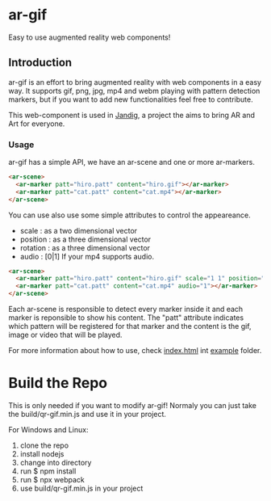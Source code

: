 # ar-gif
Easy to use augmented reality web components!


## Introduction
ar-gif is an effort to bring augmented reality with web components in a easy way. It supports gif, png, jpg, mp4 and webm playing with pattern detection markers, but if you want to add new functionalities feel free to contribute.

This web-component is used in [Jandig](https://github.com/memeLab/Jandig), a project the aims to bring AR and Art for everyone.

### Usage
ar-gif has a simple API, we have an ar-scene and one or more ar-markers.
```html
<ar-scene>
  <ar-marker patt="hiro.patt" content="hiro.gif"></ar-marker>
  <ar-marker patt="cat.patt" content="cat.mp4"></ar-marker>
</ar-scene>
```

You can use also use some simple attributes to control the appeareance.

- scale : as a two dimensional vector
- position : as a three dimensional vector
- rotation : as a three dimensional vector
- audio : [0|1] If your mp4 supports audio.


```html
<ar-scene>
  <ar-marker patt="hiro.patt" content="hiro.gif" scale="1 1" position="0 0 0" rotation="0 0 0"></ar-marker>
  <ar-marker patt="cat.patt" content="cat.mp4" audio="1"></ar-marker>
</ar-scene>
```
Each ar-scene is responsible to detect every marker inside it and each marker is reponsible to show his content.
The "patt" attribute indicates which pattern will be registered for that marker and the content is the gif, image or video that will be played.

For more information about how to use, check [index.html](https://github.com/rodrigocam/ar-gif/blob/master/example/index.html) int [example](https://github.com/rodrigocam/ar-gif/blob/master/example) folder.

# Build the Repo

This is only needed if you want to modify ar-gif!
Normaly you can just take the build/qr-gif.min.js and use it in your project.

For Windows and Linux:
1) clone the repo
1) install nodejs
1) change into directory
1) run $ npm install
1) run $ npx webpack
1) use build/qr-gif.min.js in your project